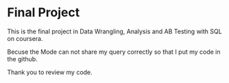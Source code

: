 # Final Project
This is the final project in Data Wrangling, Analysis and AB Testing with SQL on coursera.

Becuse the Mode can not share my query correctly so that I put my code in the github.

Thank you to review my code.